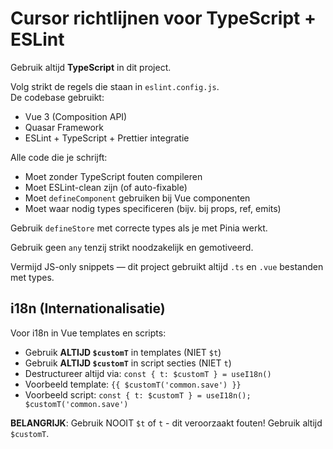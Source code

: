# Cursor richtlijnen voor TypeScript + ESLint

Gebruik altijd **TypeScript** in dit project.

Volg strikt de regels die staan in `eslint.config.js`.  
De codebase gebruikt:

- Vue 3 (Composition API)
- Quasar Framework
- ESLint + TypeScript + Prettier integratie

Alle code die je schrijft:

- Moet zonder TypeScript fouten compileren
- Moet ESLint-clean zijn (of auto-fixable)
- Moet `defineComponent` gebruiken bij Vue componenten
- Moet waar nodig types specificeren (bijv. bij props, ref, emits)

Gebruik `defineStore` met correcte types als je met Pinia werkt.

Gebruik geen `any` tenzij strikt noodzakelijk en gemotiveerd.

Vermijd JS-only snippets — dit project gebruikt altijd `.ts` en `.vue` bestanden met types.

## i18n (Internationalisatie)

Voor i18n in Vue templates en scripts:

- Gebruik **ALTIJD `$customT`** in templates (NIET `$t`)
- Gebruik **ALTIJD `$customT`** in script secties (NIET `t`)
- Destructureer altijd via: `const { t: $customT } = useI18n()`
- Voorbeeld template: `{{ $customT('common.save') }}`
- Voorbeeld script: `const { t: $customT } = useI18n(); $customT('common.save')`

**BELANGRIJK**: Gebruik NOOIT `$t` of `t` - dit veroorzaakt fouten! Gebruik altijd `$customT`.

